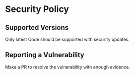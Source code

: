 # Security Policy

## Supported Versions

Only latest Code should be supported with security updates.

## Reporting a Vulnerability

Make a PR to resolve the vulnerability with enough evidence.
